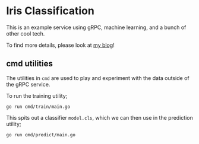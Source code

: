 # Iris Classification

This is an example service using gRPC, machine learning, and a bunch of other cool tech.

To find more details, please look at [my blog](https://trelore.github.io/)!

## cmd utilities

The utilities in `cmd` are used to play and experiment with the data outside of the gRPC service.

To run the training utility;

`go run cmd/train/main.go`

This spits out a classifier `model.cls`, which we can then use in the prediction utility;

`go run cmd/predict/main.go`